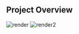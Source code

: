 ## Project Overview
![render](https://github.com/user-attachments/assets/0828c853-1a9b-47fb-b7cf-0f48a1830339)
![render2](https://github.com/user-attachments/assets/0723267f-6def-4883-9e41-b989f8301d35)

